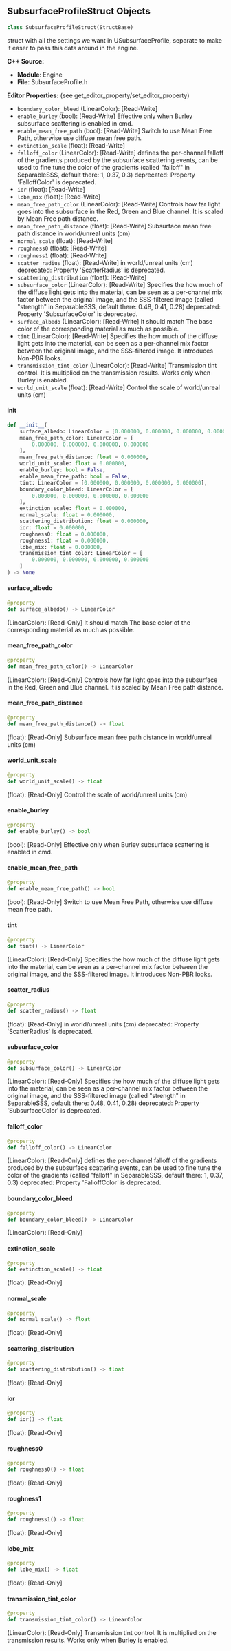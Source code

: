 ## SubsurfaceProfileStruct Objects

```python
class SubsurfaceProfileStruct(StructBase)
```

struct with all the settings we want in USubsurfaceProfile, separate to make it easer to pass this data around in the engine.

**C++ Source:**

- **Module**: Engine
- **File**: SubsurfaceProfile.h

**Editor Properties:** (see get_editor_property/set_editor_property)

- ``boundary_color_bleed`` (LinearColor):  [Read-Write]
- ``enable_burley`` (bool):  [Read-Write] Effective only when Burley subsurface scattering is enabled in cmd.
- ``enable_mean_free_path`` (bool):  [Read-Write] Switch to use Mean Free Path, otherwise use diffuse mean free path.
- ``extinction_scale`` (float):  [Read-Write]
- ``falloff_color`` (LinearColor):  [Read-Write] defines the per-channel falloff of the gradients
  produced by the subsurface scattering events, can be used to fine tune the color of the gradients
  (called "falloff" in SeparableSSS, default there: 1, 0.37, 0.3)
  deprecated: Property 'FalloffColor' is deprecated.
- ``ior`` (float):  [Read-Write]
- ``lobe_mix`` (float):  [Read-Write]
- ``mean_free_path_color`` (LinearColor):  [Read-Write] Controls how far light goes into the subsurface in the Red, Green and Blue channel. It is scaled by Mean Free path distance.
- ``mean_free_path_distance`` (float):  [Read-Write] Subsurface mean free path distance in world/unreal units (cm)
- ``normal_scale`` (float):  [Read-Write]
- ``roughness0`` (float):  [Read-Write]
- ``roughness1`` (float):  [Read-Write]
- ``scatter_radius`` (float):  [Read-Write] in world/unreal units (cm)
  deprecated: Property 'ScatterRadius' is deprecated.
- ``scattering_distribution`` (float):  [Read-Write]
- ``subsurface_color`` (LinearColor):  [Read-Write] Specifies the how much of the diffuse light gets into the material,
  can be seen as a per-channel mix factor between the original image,
  and the SSS-filtered image (called "strength" in SeparableSSS, default there: 0.48, 0.41, 0.28)
  deprecated: Property 'SubsurfaceColor' is deprecated.
- ``surface_albedo`` (LinearColor):  [Read-Write] It should match The base color of the corresponding material as much as possible.
- ``tint`` (LinearColor):  [Read-Write] Specifies the how much of the diffuse light gets into the material,
  can be seen as a per-channel mix factor between the original image,
  and the SSS-filtered image. It introduces Non-PBR looks.
- ``transmission_tint_color`` (LinearColor):  [Read-Write] Transmission tint control. It is multiplied on the transmission results. Works only when Burley is enabled.
- ``world_unit_scale`` (float):  [Read-Write] Control the scale of world/unreal units (cm)

<a id="unreal.SubsurfaceProfileStruct.__init__"></a>

#### __init__

```python
def __init__(
    surface_albedo: LinearColor = [0.000000, 0.000000, 0.000000, 0.000000],
    mean_free_path_color: LinearColor = [
        0.000000, 0.000000, 0.000000, 0.000000
    ],
    mean_free_path_distance: float = 0.000000,
    world_unit_scale: float = 0.000000,
    enable_burley: bool = False,
    enable_mean_free_path: bool = False,
    tint: LinearColor = [0.000000, 0.000000, 0.000000, 0.000000],
    boundary_color_bleed: LinearColor = [
        0.000000, 0.000000, 0.000000, 0.000000
    ],
    extinction_scale: float = 0.000000,
    normal_scale: float = 0.000000,
    scattering_distribution: float = 0.000000,
    ior: float = 0.000000,
    roughness0: float = 0.000000,
    roughness1: float = 0.000000,
    lobe_mix: float = 0.000000,
    transmission_tint_color: LinearColor = [
        0.000000, 0.000000, 0.000000, 0.000000
    ]
) -> None
```

<a id="unreal.SubsurfaceProfileStruct.surface_albedo"></a>

#### surface_albedo

```python
@property
def surface_albedo() -> LinearColor
```

(LinearColor):  [Read-Only] It should match The base color of the corresponding material as much as possible.

<a id="unreal.SubsurfaceProfileStruct.mean_free_path_color"></a>

#### mean_free_path_color

```python
@property
def mean_free_path_color() -> LinearColor
```

(LinearColor):  [Read-Only] Controls how far light goes into the subsurface in the Red, Green and Blue channel. It is scaled by Mean Free path distance.

<a id="unreal.SubsurfaceProfileStruct.mean_free_path_distance"></a>

#### mean_free_path_distance

```python
@property
def mean_free_path_distance() -> float
```

(float):  [Read-Only] Subsurface mean free path distance in world/unreal units (cm)

<a id="unreal.SubsurfaceProfileStruct.world_unit_scale"></a>

#### world_unit_scale

```python
@property
def world_unit_scale() -> float
```

(float):  [Read-Only] Control the scale of world/unreal units (cm)

<a id="unreal.SubsurfaceProfileStruct.enable_burley"></a>

#### enable_burley

```python
@property
def enable_burley() -> bool
```

(bool):  [Read-Only] Effective only when Burley subsurface scattering is enabled in cmd.

<a id="unreal.SubsurfaceProfileStruct.enable_mean_free_path"></a>

#### enable_mean_free_path

```python
@property
def enable_mean_free_path() -> bool
```

(bool):  [Read-Only] Switch to use Mean Free Path, otherwise use diffuse mean free path.

<a id="unreal.SubsurfaceProfileStruct.tint"></a>

#### tint

```python
@property
def tint() -> LinearColor
```

(LinearColor):  [Read-Only] Specifies the how much of the diffuse light gets into the material,
can be seen as a per-channel mix factor between the original image,
and the SSS-filtered image. It introduces Non-PBR looks.

<a id="unreal.SubsurfaceProfileStruct.scatter_radius"></a>

#### scatter_radius

```python
@property
def scatter_radius() -> float
```

(float):  [Read-Only] in world/unreal units (cm)
deprecated: Property 'ScatterRadius' is deprecated.

<a id="unreal.SubsurfaceProfileStruct.subsurface_color"></a>

#### subsurface_color

```python
@property
def subsurface_color() -> LinearColor
```

(LinearColor):  [Read-Only] Specifies the how much of the diffuse light gets into the material,
can be seen as a per-channel mix factor between the original image,
and the SSS-filtered image (called "strength" in SeparableSSS, default there: 0.48, 0.41, 0.28)
deprecated: Property 'SubsurfaceColor' is deprecated.

<a id="unreal.SubsurfaceProfileStruct.falloff_color"></a>

#### falloff_color

```python
@property
def falloff_color() -> LinearColor
```

(LinearColor):  [Read-Only] defines the per-channel falloff of the gradients
produced by the subsurface scattering events, can be used to fine tune the color of the gradients
(called "falloff" in SeparableSSS, default there: 1, 0.37, 0.3)
deprecated: Property 'FalloffColor' is deprecated.

<a id="unreal.SubsurfaceProfileStruct.boundary_color_bleed"></a>

#### boundary_color_bleed

```python
@property
def boundary_color_bleed() -> LinearColor
```

(LinearColor):  [Read-Only]

<a id="unreal.SubsurfaceProfileStruct.extinction_scale"></a>

#### extinction_scale

```python
@property
def extinction_scale() -> float
```

(float):  [Read-Only]

<a id="unreal.SubsurfaceProfileStruct.normal_scale"></a>

#### normal_scale

```python
@property
def normal_scale() -> float
```

(float):  [Read-Only]

<a id="unreal.SubsurfaceProfileStruct.scattering_distribution"></a>

#### scattering_distribution

```python
@property
def scattering_distribution() -> float
```

(float):  [Read-Only]

<a id="unreal.SubsurfaceProfileStruct.ior"></a>

#### ior

```python
@property
def ior() -> float
```

(float):  [Read-Only]

<a id="unreal.SubsurfaceProfileStruct.roughness0"></a>

#### roughness0

```python
@property
def roughness0() -> float
```

(float):  [Read-Only]

<a id="unreal.SubsurfaceProfileStruct.roughness1"></a>

#### roughness1

```python
@property
def roughness1() -> float
```

(float):  [Read-Only]

<a id="unreal.SubsurfaceProfileStruct.lobe_mix"></a>

#### lobe_mix

```python
@property
def lobe_mix() -> float
```

(float):  [Read-Only]

<a id="unreal.SubsurfaceProfileStruct.transmission_tint_color"></a>

#### transmission_tint_color

```python
@property
def transmission_tint_color() -> LinearColor
```

(LinearColor):  [Read-Only] Transmission tint control. It is multiplied on the transmission results. Works only when Burley is enabled.

<a id="unreal.SingleAnimationPlayData"></a>